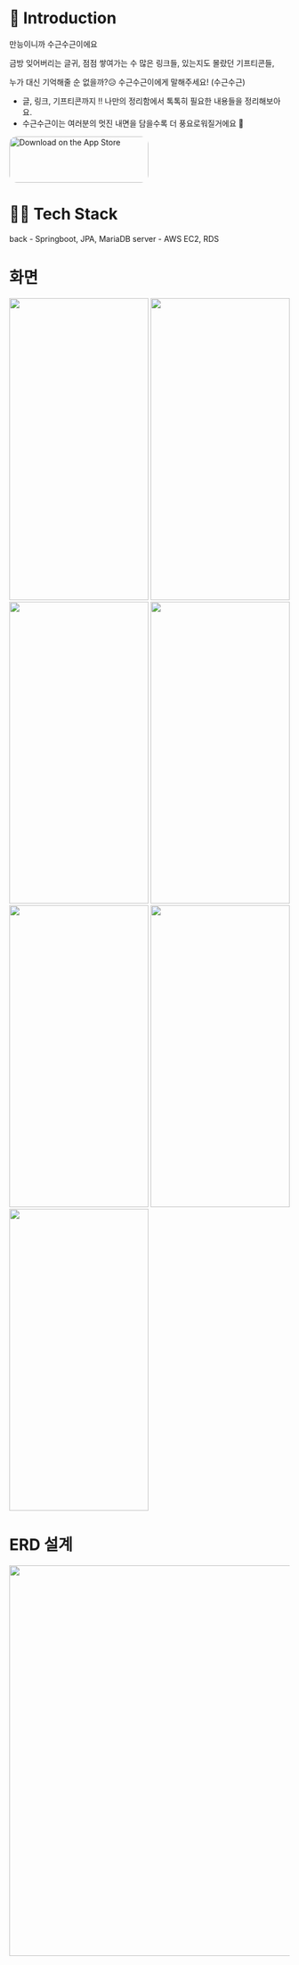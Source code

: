 # 📌 Introduction

만능이니까 수근수근이에요 

금방 잊어버리는 글귀, 점점 쌓여가는 수 많은 링크들, 있는지도 몰랐던 기프티콘들,

누가 대신 기억해줄 순 없을까?😥 수근수근이에게 말해주세요! (수근수근)
- 글, 링크, 기프티콘까지 !! 나만의 정리함에서 톡톡히 필요한 내용들을 정리해보아요.
- 수근수근이는 여러분의 멋진 내면을 담을수록 더 풍요로워질거에요 🙏




<a href="https://apps.apple.com/kr/app/sugeun/id1579281598" style="display: inline-block; overflow: hidden; border-radius: 13px; width: 250px; height: 83px;"><img src="https://tools.applemediaservices.com/api/badges/download-on-the-app-store/black/en-us?size=250x83&amp;releaseDate=1617667200&h=0f093bf7a3190b584434352a2f9980f1" alt="Download on the App Store" style="border-radius: 13px; width: 250px; height: 83px;"></a>

# 👨‍💻 Tech Stack
back - Springboot, JPA, MariaDB
server - AWS EC2, RDS

# 화면
<img src="https://user-images.githubusercontent.com/77663506/144569461-1ae39efe-50aa-4023-8edb-bf45dc1d5b22.JPG" width="250" height="541"/>
<img src="https://user-images.githubusercontent.com/77663506/144569204-15d14ef1-dca9-4127-ac3e-2b0a48c9c1c1.JPG" width="250" height="541"/>
<img src="https://user-images.githubusercontent.com/77663506/144569335-5558b8ff-a1ea-4421-9a66-1720fed72edb.JPG" width="250" height="541"/>
<img src="https://user-images.githubusercontent.com/77663506/144569354-ba6ddd13-bb6c-4ab3-b2f3-a4788b30e50a.JPG" width="250" height="541"/>
<img src="https://user-images.githubusercontent.com/77663506/144569373-b3fa25ff-f7a3-4c82-829f-3a8eb9a1814d.JPG" width="250" height="541"/>
<img src="https://user-images.githubusercontent.com/77663506/144569389-b5272241-d363-49a5-8233-a71c8f2b6451.JPG" width="250" height="541"/>
<img src="https://user-images.githubusercontent.com/77663506/144569422-621f2cfe-cd32-40ee-ba7b-c1daadac14e8.JPG" width="250" height="541"/>


# ERD 설계
<img src="https://user-images.githubusercontent.com/77663506/124476472-cf474f00-dddd-11eb-8bdc-8f27d5219818.png" width="700" height="700"/>
